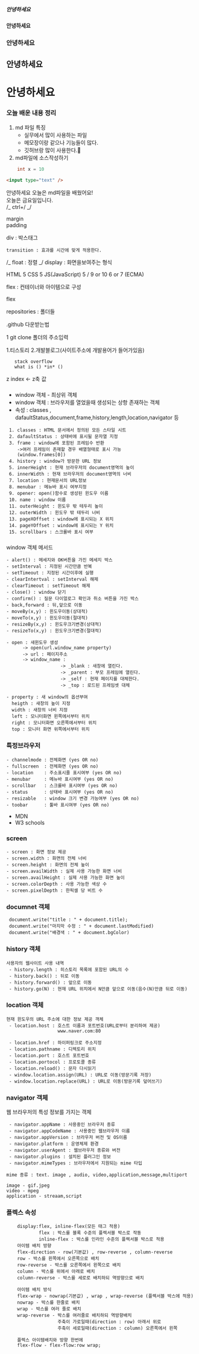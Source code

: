 ##### 안녕하세요

#### 안녕하세요

### 안녕하세요

## 안녕하세요

# 안녕하세요

### 오늘 배운 내용 정리

1. md 파일 특징
   - 실무에서 많이 사용하는 파일
   - 메모장이랑 같으나 기능들이 많다.
   - 깃허브랑 많이 사용한다.🎈
2. md파일에 소스작성하기

```java
    int x = 10
```

```html
<input type="text" />
```

안녕하세요 오늘은 md파일을 배웠어요!  
오늘은 금요일입니다.  
 /_ ctrl+/ _/

margin  
 padding

div : 박스태그

```
transition : 효과를 시간에 맞게 적용한다.
```

/_ float : 정렬 _/
display : 화면을보여주는 형식

HTML 5
CSS 5
JS(JavaScript) 5 / 9 or 10
6 or 7 (ECMA)

flex : 컨테이너와 아이템으로 구성

flex

repositories : 폴더들

.github 다운받는법

1 git clone 폴더의 주소입력

1.티스토리 2.개발블로그(사이트주소에 개발용어가 들어가있음)

```stack
   stack overflow
   what is () *in* ()
```

z index <- z축 값

###

- window 객체 - 최상위 객체
- window 객체 : 브라우저를 열었을때 생성되는 상항 존재하는 객체
- 속성 : classes , dafaultStatus,document,frame,history,length,location,navigator 등

```
 1. classes : HTML 문서에서 정의된 모든 스타일 시트
 2. dafaultStatus : 상태바에 표시될 문자열 지정
 3. frame : window에 포함된 프레임수 반환
    ->여러 프레임이 존재할 경우 배열형태로 표시 가능
    (window.frames[0])
 4. history : window가 방문한 URL 정보
 5. innerHeight : 현재 브라우저의 document영역의 높이
 6. innerWidth : 현재 브라우저의 document영역의 너비
 7. location : 현재문서의 URL정보
 8. menubar : 메뉴바 표시 여부지정
 9. opener: open()함수로 생성된 윈도우 이름
 10. name : window 이름
 11. outerHeight : 윈도우 밖 테두리 높이
 12. outerWidth : 윈도우 밖 테두리 너비
 13. pageXOffset : window에 표시되는 X 위치
 14. pageYOffset : window에 표시되는 Y 위치
 15. scrollbars : 스크롤바 표시 여부
```

###

window 객체 메서드

```
- alert() : 메세지와 OK버튼을 가진 메세지 박스
- setInterval : 지정된 시간만큼 반복
- setTimeout : 지정된 시간이후에 실행
- clearIntertval : setInterval 해제
- clearTimeout : setTimeout 해제
- close() : window 닫기
- confirm() : 질문 다이얼로그 확인과 취소 버튼을 가진 박스
- back,forward : 뒤,앞으로 이동
- moveBy(x,y) : 윈도우이동(상대적)
- moveTo(x,y) : 윈도우이동(절대적)
- resizeBy(x,y) : 윈도우크기변경(상대적)
- resizeTo(x,y) : 윈도우크기변경(절대적)
```

```
- open : 새윈도우 생성
      -> open(url.window_name property)
      -> url : 페이지주소
      -> window_name :
                    -> _blank : 새창에 열린다.
                    -> _parent : 부모 프레임에 열린다.
                    -> _self : 현재 페이지를 대체한다.
                    -> _top : 로드된 프레임셋 대체
```

```
- property : 새 window의 옵션부여
  heigth : 새창의 높이 지정
  width : 새창의 너비 지정
  left : 모니터화면 왼쪽에서부터 위치
  right : 모니터화면 오른쪽에서부터 위치
  top : 모니터 화면 위쪽에서부터 위치
```

### 특정브라우저

```
- channelmode : 전체화면 (yes OR no)
- fullscreen  : 전체화면 (yes OR no)
- location    : 주소표시줄 표시여부 (yes OR no)
- menubar     : 메뉴바 표시여부 (yes OR no)
- scrollbar   : 스크롤바 표시여부 (yes OR no)
- status      : 상태바 표시여부 (yes OR no)
- resizable   : window 크기 변경 가능여부 (yes OR no)
- toobar      : 툴바 표시여부 (yes OR no)
```

- MDN
- W3 schools

### screen

```
- screen : 화면 정보 제공
- screen.width : 화면의 전체 너비
- screen.height : 화면의 전체 높이
- screen.availWidth : 실제 사용 가능한 화면 너비
- screen.availHeight : 실제 사용 가능한 화면 높이
- screen.colorDepth : 사용 가능한 색상 수
- screen.pixelDepth : 한픽셀 당 비트 수
```

### documnet 객체

```
 document.write("title : " + document.title);
 document.write("마지막 수정 : " + document.lastModified)
 document.write("배경색 : " + document.bgColor)
```

### history 객체

```
사용자의 웹사이트 사용 내역
 - history.length : 히스토리 목록에 포함된 URL의 수
 - history.back() : 뒤로 이동
 - history.forward() : 앞으로 이동
 - history.go(N) : 현재 URL 위치에서 N만큼 앞으로 이동(음수(N)만큼 뒤로 이동)
```

### location 객체

```
현재 윈도우의 URL 주소에 대한 정보 제공 객체
 - location.host : 호스트 이름과 포트번호(URL로부터 분리하여 제공)
                   www.naver.com:80

 - location.href : 하이퍼링크로 주소지정
 - location.pathname : 디렉토리 위치
 - location.port : 호스트 포트번호
 - location.portocol : 프로토콜 종류
 - location.reload() : 문자 다시읽기
 - window.location.assign(URL) : URL로 이동(방문기록 저장)
 - window.location.replace(URL) : URL로 이동(방문기록 덮어쓰기)
```

### navigator 객체

웹 브라우저의 특성 정보를 가지는 객체

```
 - navigator.appName : 사용중인 브라우저 종류
 - navigator.appCodeName : 사용중인 웹브라우저 이름
 - navigator.appVersion : 브라우저 버전 및 OS이름
 - navigator.platform : 운영체제 환경
 - navigator.userAgent : 웹브라우저 종류와 버전
 - navigator.plugins : 설치된 플러그인 정보
 - navigator.mimeTypes : 브라우저에서 지원되는 mime 타입
```

```
mime 종류 : text. image , audio, video,application,message,multiport

image - gif.jpeg
video - mpeg
application - streaam,script
```

### 플렉스 속성

```
    display:flex, inline-flex(모든 태그 적용)
            flex : 박스를 블록 수준의 플렉서블 박스로 작동
            inline-flex : 박스를 인라인 수준의 플렉서블 박스로 적용
    아이템 배치 방향
    flex-direction - row(기본값) , row-reverse , column-reverse
    row - 박스를 왼쪽에서 오른쪽으로 배치
    row-reverse - 박스를 오른쪽에서 왼쪽으로 배치
    column - 박스를 위에서 아래로 배치
    column-reverse - 박스를 세로로 배치하되 역방향으로 배치

    아이템 배치 방식
    flex-wrap - nowrap(기본값) , wrap , wrap-reverse (플렉서블 박스에 적용)
    nowrap - 박스를 한줄로 배치
    wrap - 박스를 여러 줄로 배치
    wrap-reverse - 박스를 여러줄로 배치하되 역방향배치
                   주축이 가로일때(direction : row) 아래서 위로
                   주축이 세로일때(direction : column) 오른쪽에서 왼쪽

    플렉스 아이템배치와 방향 한번에
    flex-flow - flex-flow:row wrap;
```
